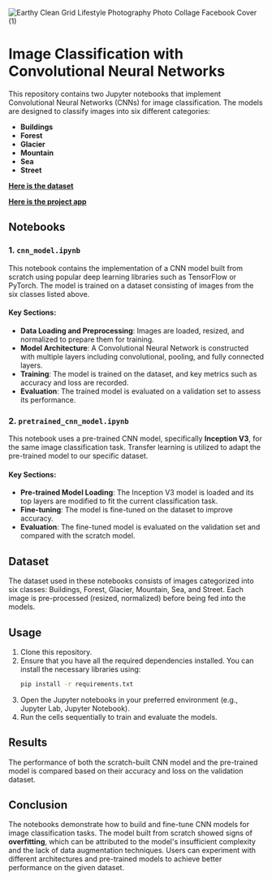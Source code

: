 
![Earthy Clean Grid Lifestyle Photography Photo Collage Facebook Cover (1)](https://github.com/user-attachments/assets/ad4d83a0-8890-48bc-92be-b0a6e0e12f0c)

# Image Classification with Convolutional Neural Networks

This repository contains two Jupyter notebooks that implement Convolutional Neural Networks (CNNs) for image classification. The models are designed to classify images into six different categories:

- **Buildings**
- **Forest**
- **Glacier**
- **Mountain**
- **Sea**
- **Street**

[**Here is the dataset**](https://www.kaggle.com/datasets/puneet6060/intel-image-classification)

[**Here is the project app**](https://imageclassification-argetlam.streamlit.app/)

## Notebooks

### 1. `cnn_model.ipynb`
This notebook contains the implementation of a CNN model built from scratch using popular deep learning libraries such as TensorFlow or PyTorch. The model is trained on a dataset consisting of images from the six classes listed above.

#### Key Sections:
- **Data Loading and Preprocessing**: Images are loaded, resized, and normalized to prepare them for training.
- **Model Architecture**: A Convolutional Neural Network is constructed with multiple layers including convolutional, pooling, and fully connected layers.
- **Training**: The model is trained on the dataset, and key metrics such as accuracy and loss are recorded.
- **Evaluation**: The trained model is evaluated on a validation set to assess its performance.

### 2. `pretrained_cnn_model.ipynb`
This notebook uses a pre-trained CNN model, specifically **Inception V3**, for the same image classification task. Transfer learning is utilized to adapt the pre-trained model to our specific dataset.

#### Key Sections:
- **Pre-trained Model Loading**: The Inception V3 model is loaded and its top layers are modified to fit the current classification task.
- **Fine-tuning**: The model is fine-tuned on the dataset to improve accuracy.
- **Evaluation**: The fine-tuned model is evaluated on the validation set and compared with the scratch model.

## Dataset
The dataset used in these notebooks consists of images categorized into six classes: Buildings, Forest, Glacier, Mountain, Sea, and Street. Each image is pre-processed (resized, normalized) before being fed into the models.

## Usage
1. Clone this repository.
2. Ensure that you have all the required dependencies installed. You can install the necessary libraries using:
    ```bash
    pip install -r requirements.txt
    ```
3. Open the Jupyter notebooks in your preferred environment (e.g., Jupyter Lab, Jupyter Notebook).
4. Run the cells sequentially to train and evaluate the models.

## Results
The performance of both the scratch-built CNN model and the pre-trained model is compared based on their accuracy and loss on the validation dataset.

## Conclusion
The notebooks demonstrate how to build and fine-tune CNN models for image classification tasks. The model built from scratch showed signs of **overfitting**, which can be attributed to the model's insufficient complexity and the lack of data augmentation techniques. Users can experiment with different architectures and pre-trained models to achieve better performance on the given dataset.
